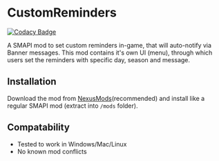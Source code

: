 # CustomReminders

[![Codacy Badge](https://api.codacy.com/project/badge/Grade/d7e79bdd04654e1bb46e04f610548762)](https://app.codacy.com/manual/danksepticeye/CustomReminders?utm_source=github.com&utm_medium=referral&utm_content=Dem1se/CustomReminders&utm_campaign=Badge_Grade_Settings)

A SMAPI mod to set custom reminders in-game, that will auto-notify via Banner messages.
This mod contains it's own UI (menu), through which users set the reminders with specific day, season and message.

## Installation
Download the mod from [NexusMods](https://www.nexusmods.com/stardewvalley/mods/6215)(recommended) and install like a regular SMAPI mod (extract into `/mods` folder).

## Compatability
*	Tested to work in Windows/Mac/Linux
*	No known mod conflicts